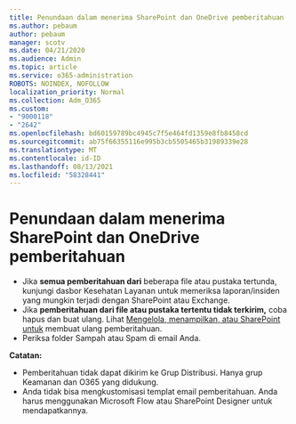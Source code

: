 ```yaml
---
title: Penundaan dalam menerima SharePoint dan OneDrive pemberitahuan
ms.author: pebaum
author: pebaum
manager: scotv
ms.date: 04/21/2020
ms.audience: Admin
ms.topic: article
ms.service: o365-administration
ROBOTS: NOINDEX, NOFOLLOW
localization_priority: Normal
ms.collection: Adm_O365
ms.custom:
- "9000118"
- "2642"
ms.openlocfilehash: bd60159789bc4945c7f5e464fd1359e8fb8458cd
ms.sourcegitcommit: ab75f66355116e995b3cb5505465b31989339e28
ms.translationtype: MT
ms.contentlocale: id-ID
ms.lasthandoff: 08/13/2021
ms.locfileid: "58328441"
---
```

# <a name="delays-in-receiving-sharepoint-and-onedrive-alerts"></a>Penundaan dalam menerima SharePoint dan OneDrive pemberitahuan

- Jika **semua pemberitahuan dari** beberapa file atau [](https://portal.office.com/adminportal/home?ref=/servicehealth) pustaka tertunda, kunjungi dasbor Kesehatan Layanan untuk memeriksa laporan/insiden yang mungkin terjadi dengan SharePoint atau Exchange.
- Jika **pemberitahuan dari file atau pustaka tertentu tidak terkirim,** coba hapus dan buat ulang. Lihat [Mengelola, menampilkan, atau SharePoint untuk](https://support.microsoft.com/office/99dfb19c-9a90-4a8c-aba1-aa8c8afb0de2) membuat ulang pemberitahuan.
- Periksa folder Sampah atau Spam di email Anda.

**Catatan:**
- Pemberitahuan tidak dapat dikirim ke Grup Distribusi. Hanya grup Keamanan dan O365 yang didukung.
- Anda tidak bisa mengkustomisasi templat email pemberitahuan. Anda harus menggunakan Microsoft Flow atau SharePoint Designer untuk mendapatkannya.

